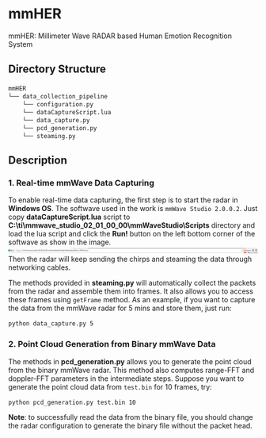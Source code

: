 # mmHER
mmHER: Millimeter Wave RADAR based Human Emotion Recognition System

## Directory Structure
```
mmHER
└── data_collection_pipeline
    └── configuration.py
    └── dataCaptureScript.lua
    └── data_capture.py
    └── pcd_generation.py
    └── steaming.py
```

## Description

### 1. Real-time mmWave Data Capturing

To enable real-time data capturing, the first step is to start the radar in **Windows OS**. The softwave used in the work is `mmWave Studio 2.0.0.2`. Just copy **dataCaptureScript.lua** script to **C:\\ti\\mmwave_studio_02_01_00_00\\mmWaveStudio\\Scripts** directory and load the lua script and click the **Run!** button on the left bottom corner of the softwave as show in the image.
![mmWave Studio](https://raw.githubusercontent.com/HavocFiXer/mmMesh/master/mmwave_studio.png)
Then the radar will keep sending the chirps and steaming the data through networking cables.

The methods provided in **steaming.py** will automatically collect the packets from the radar and assemble them into frames. It also allows you to access these frames using `getFrame` method. As an example, if you want to capture the data from the mmWave radar for 5 mins and store them, just run:
``` bash
python data_capture.py 5
```

### 2. Point Cloud Generation from Binary mmWave Data

The methods in **pcd_generation.py** allows you to generate the point cloud from the binary mmWave radar. This method also computes range-FFT and doppler-FFT parameters in the intermediate steps. Suppose you want to generate the point cloud data from `test.bin` for 10 frames, try:
``` bash
python pcd_generation.py test.bin 10
```

**Note**: to successfully read the data from the binary file, you should change the radar configuration to generate the binary file without the packet head.